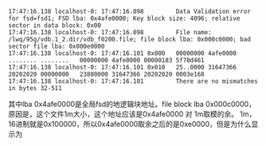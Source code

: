 ```
17:47:16.138 localhost-0: 17:47:16.098         Data Validation error for fsd=fsd1; FSD lba: 0x4afe0000; Key block size: 4096; relative sector in data block: 0x00
17:47:16.138 localhost-0: 17:47:16.098         File name: /lwq/95g/vdb.1_2.dir/vdb_f0200.file; file block lba: 0x000c0000; bad sector file lba: 0x000e0000
17:47:16.138 localhost-0: 17:47:16.101 0x000   00000000 4afe0000 ........ ........   00000000 4afe0000 00000183 5f70d461
17:47:16.138 localhost-0: 17:47:16.101 0x010   25..0000 31647366 20202020 00000000   23880000 31647366 20202020 0003e168
17:47:16.138 localhost-0: 17:47:16.101         There are no mismatches in bytes 32-511
```
其中lba 0x4afe0000是全局fsd的地逻辑块地址。file block lba 0x000c0000，原因是，这个文件1m大小，这个地址应该是0x4afe0000 对 1m取模的余。
1m，16进制就是0x100000，所以0x4afe0000取余之后的是0xe0000，但是为什么显示为
